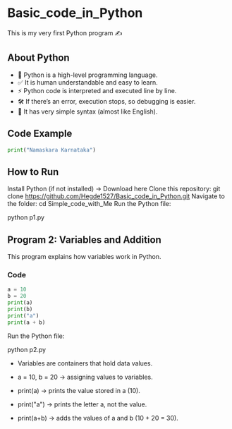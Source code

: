 # Basic_code_in_Python

This is my very first Python program ✍️

## About Python
- 🐍 Python is a high-level programming language.  
- ✅ It is human understandable and easy to learn.  
- ⚡ Python code is interpreted and executed line by line.  
- 🛠️ If there’s an error, execution stops, so debugging is easier.  
- 📖 It has very simple syntax (almost like English).  

## Code Example
```python
print("Namaskara Karnataka")
````
## How to Run

Install Python (if not installed) → Download here
Clone this repository:
git clone https://github.com/Hegde1527/Basic_code_in_Python.git
Navigate to the folder:
cd Simple_code_with_Me
Run the Python file:

python p1.py


## Program 2: Variables and Addition

This program explains how variables work in Python.  

### Code
```python
a = 10
b = 20
print(a)
print(b)
print("a")
print(a + b)

```
Run the Python file:

python p2.py

* Variables are containers that hold data values.

* a = 10, b = 20 → assigning values to variables.

* print(a) → prints the value stored in a (10).

* print("a") → prints the letter a, not the value.

* print(a+b) → adds the values of a and b (10 + 20 = 30).
